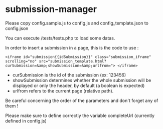 # submission-manager

Please copy config.sample.js to config.js and config_template.json to config.json

You can execute /tests/tests.php to load some datas.

In order to insert a submission in a page, this is the code to use :

    <iframe id="submission{{idSubmission}}" class="submission_iframe" scrolling="no" src="submission_template.html?curSubmission=&amp;showSubmission=&amp;urlfrom="> </iframe>

- curSubmission is the id of the submission (ex: 123456)
- showSubmission determines whether the whole submission will be displayed or only the header, by default (a boolean is expected)
- urlfrom refers to the current page (relative path).

Be careful concerning the order of the parameters and don't forget any of them !

Please make sure to define correctly the variable completeUrl (currently defined in config.js)
